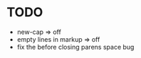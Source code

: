 TODO
====

* new-cap => off
* empty lines in markup => off
* fix the before closing parens space bug
